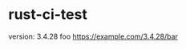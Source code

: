 # rust-ci-test

<!-- x-release-please-start-version -->

version: 3.4.28 foo
https://example.com/3.4.28/bar

<!-- x-release-please-end -->
